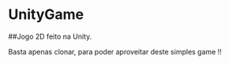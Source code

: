 # UnityGame
##Jogo 2D feito na Unity.

Basta apenas clonar, para poder aproveitar deste simples game !!
